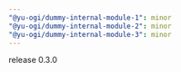 ```yaml
---
"@yu-ogi/dummy-internal-module-1": minor
"@yu-ogi/dummy-internal-module-2": minor
"@yu-ogi/dummy-internal-module-3": minor
---
```


release 0.3.0
